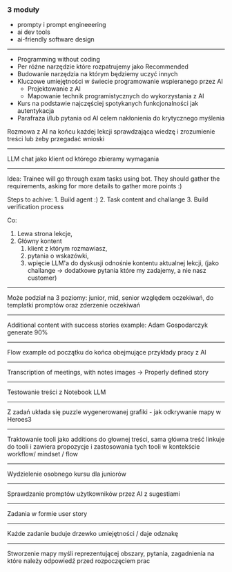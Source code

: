 ### 3 moduły
- prompty i prompt engineeering
- ai dev tools
- ai-friendly software design

----

- Programming without coding
- Per różne narzędzie które rozpatrujemy jako Recommended
- Budowanie narzędzia na którym będziemy uczyć innych 
- Kluczowe umiejętności w świecie programowanie wspieranego przez AI
	- Projektowanie z AI
	- Mapowanie technik programistycznych do wykorzystania z AI
- Kurs na podstawie najczęściej spotykanych funkcjonalności jak autentykacja
- Parafraza i/lub pytania od AI celem nakłonienia do krytycznego myślenia

Rozmowa z AI na końcu każdej lekcji sprawdzająca wiedzę i zrozumienie treści lub żeby przegadać wnioski

---- 

LLM chat jako klient od którego zbieramy wymagania

---- 
Idea:
	Trainee will go through exam tasks using bot. They should gather the requirements, asking for more details to gather more points :)


Steps to achive:
	1. Build agent :)
	2. Task content and challange
	3. Build verification process


Co:
1. Lewa strona lekcje,
2. Główny kontent
	1. klient z którym rozmawiasz,
	2. pytania o wskazówki,
	3. wpięcie LLM'a do dyskusji odnośnie kontentu aktualnej lekcji, (jako challange -> dodatkowe pytania które my zadajemy, a nie nasz customer)

----

Może podział na 3 poziomy: junior, mid, senior względem oczekiwań, do templatki promptów oraz zderzenie oczekiwań

----
Additional content with success stories example: Adam Gospodarczyk generate 90%

----
Flow example od początku do końca obejmujące przykłady pracy z AI

----
Transcription of meetings, with notes images -> Properly defined story

----
Testowanie treści z Notebook LLM 

----
Z zadań układa się puzzle wygenerowanej grafiki  - jak odkrywanie mapy w Heroes3

----
Traktowanie tooli jako additions do głownej treści, sama główna treść linkuje do tooli i zawiera propozycje i zastosowania tych tooli w kontekście workflow/ mindset / flow

----
Wydzielenie osobnego kursu dla juniorów

--- 
Sprawdzanie promptów użytkowników przez AI z sugestiami 

----
Zadania w formie user story

--- 
Każde zadanie buduje drzewko umiejętności / daje odznakę

---
Stworzenie mapy myśli reprezentującej obszary, pytania, zagadnienia na które należy odpowiedź przed rozpoczęciem prac